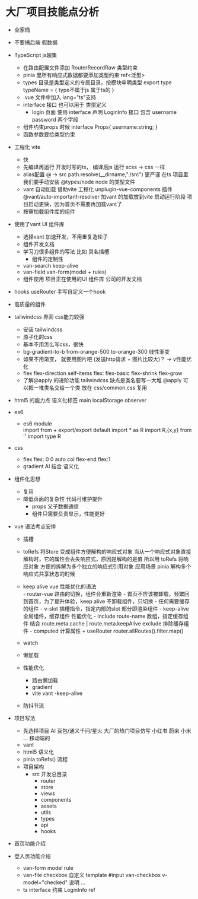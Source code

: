 # 大厂项目技能点分析
- 全家桶
- 不要搞后端  假数据 
- TypeScript    js超集
    - 在路由配置文件添加  RouterRecordRaw  类型约束
    - pinia 里所有响应式数据都要添加类型约束  ref<泛型>
    - types 目录是类型定义的专属目录，按模块申明类型
        export type typeName = {    type不属于js  属于ts的
        }
    - .vue 文件中加入 lang="ts"支持
    - interface 接口 也可以用于 类型定义
        - login 页面 使用 interface 声明 LoginInfo 接口 包含 username password 两个字段
    - 组件约束props 时候
        interface Props{ 
            username:string;
        }
    - 函数参数要给类型约束

- 工程化 vite
    - 快
    - 先编译再运行
        开发时写的ts， 编译后js 运行
        scss -> css 一样
    - alias配置
        @ -> src
        path.resolve(__dirname,"./src") 更严谨
        在ts 项目里我们要手动安装 @types/node  node 的类型文件
    - vant 自动加载
        借助vite 工程化 unplugin-vue-components 插件  @vant/auto-important-resolver 加vant 的加载放到vite 启动运行阶段
        项目启动更快，因为首页不需要再加载vant了
    - 按需加载组件库的组件
- 使用了vant UI 组件库
    - 选择vant 加速开发，不用重复造轮子
    - 组件开发文档
    - 学习刀很多组件的写法 比如 具名插槽
        - 组件的定制性
    - van-search  keep-alive
    - van-field van-form(model + rules)
    - 组件使用  项目正在使用的UI 组件库  公司的开发文档
- hooks   useRouter    手写自定义一个hook
- 高质量的组件 
- tailwindcss 界面   css能力较强
    - 安装 tailwindcss  
    - 原子化的css
    - 基本不用怎么写css，很快
    - bg-gradient-to-b from-orange-500 to-orange-300 线性渐变
    - 如果不用渐变， 就要用图片吧 (发送http请求 + 图片比较大)？ -> v性能优化
    - flex
        flex-direction  self-items  flex: flex-basic flex-shrink flex-grow
    - 了解@apply 的进阶功能
        tailwindcss 缺点是类名要写一大堆
        @apply 可以把一堆类名交给一个类  放在 css/common.css 复用
- html5 的能力点
    语义化标签
        main
    localStorage
    observer
- es6
    - es6 module  
        import from + export/export default
        import * as R
        import R,{x,y}  from  ''
        import type R 
- css
    - flex flex: 0 0 auto   col    flex-end    flex:1
    - gradient AI 结合 语义化

- 组件化思想
    - 复用
    - 降低页面的复杂性 代码可维护提升
        - props  父子数据通信  
        - 组件只需要负责显示，性能更好

- vue 语法考点安排
    - 插槽

    - toRefs
        将Store 变成组件方便解构的响应式对象
        当从一个响应式对象直接解构时，它的属性会丢失响应式，原因是解构的是值
        所以用 toRefs 将响应对象 方便的拆解为多个独立的响应式引用对象
        应用场景
            pinia  解构多个响应式共享状态的时候
    - keep alive
        vue 性能优化的语法  
            - router-vue 路由的切换，组件会重新渲染
            - 首页不应该被卸载，频繁回到首页，为了提升体验，keep alive 不卸载组件，只切换
            - 任何需要缓存的组件 
            - v-slot 插槽指令，指定内部的slot 部分即渲染组件
            - keep-alive 全局组件，缓存组件 性能优化
            - include  route-name 数组，指定缓存组件  结合 route.meta.cache |  route.meta.keepAlive
                exclude  排除缓存组件
            - computed 计算属性 + useRouter 
                router.allRoutes().filter.map()
    - watch
    - 懒加载
    - 性能优化
        - 路由懒加载
        - gradient
        - vite vant
        -keep-alive
    - 防抖节流

- 项目写法
    - 先选择项目
        AI 豆包/通义千问/星火
        大厂的热门项目仿写  小红书 蔚来 小米 ...  移动端的
    - vant 
    - html5 语义化
    - pinia  toRefs() 流程
    - 项目架构
        - src 开发总目录 
            - router
            - store
            - views
            - components
            - assets
            - utils
            - types
            - api
            - hooks
           


    
- 首页功能介绍
- 登入页功能介绍
    - van-form   model  rule
    - van-file  checkbox 自定义
        template #input
        van-checkbox  v-model="checked"
        说明 ...
    - ts interface  约束 LoginInfo
         ref<boolean>
